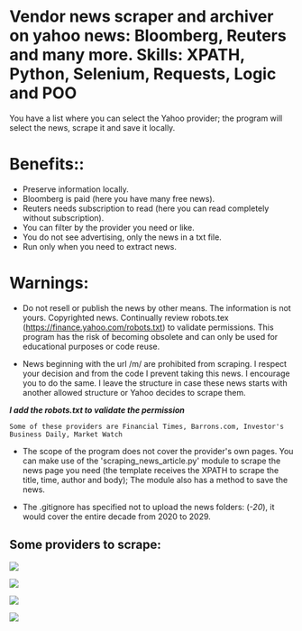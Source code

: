 # Vendor news scraper and archiver on yahoo news: Bloomberg, Reuters and many more. Skills: XPATH, Python, Selenium, Requests, Logic and POO

You have a list where you can select the Yahoo provider; the program will select the news, scrape it and save it locally.

Benefits::
=============

* Preserve information locally.
* Bloomberg is paid (here you have many free news).
* Reuters needs subscription to read (here you can read completely without subscription).
* You can filter by the provider you need or like.
* You do not see advertising, only the news in a txt file.
* Run only when you need to extract news.

Warnings:
=============
+ Do not resell or publish the news by other means. The information is not yours. Copyrighted news. Continually review robots.tex (https://finance.yahoo.com/robots.txt) to validate permissions. This program has the risk of becoming obsolete and can only be used for educational purposes or code reuse.

+ News beginning with the url /m/ are prohibited from scraping. I respect your decision and from the code I prevent taking this news. I encourage you to do the same. I leave the structure in case these news starts with another allowed structure or Yahoo decides to scrape them.

***I add the robots.txt to validate the permission***

    Some of these providers are Financial Times, Barrons.com, Investor's Business Daily, Market Watch

+ The scope of the program does not cover the provider's own pages. You can make use of the 'scraping_news_article.py' module to scrape the news page you need (the template receives the XPATH to scrape the title, time, author and body); The module also has a method to save the news.

+ The .gitignore has specified not to upload the news folders: (*-20*), it would cover the entire decade from 2020 to 2029.


Some providers to scrape:
-------------

![](https://data.bloomberglp.com/company/sites/51/2019/08/og-image-generic-lp.png)

![](https://marcas-logos.net/wp-content/uploads/2021/09/Thomson-Reuters-logo.png)

![](https://upload.wikimedia.org/wikipedia/commons/3/37/Yahoo_Finance_Logo_2019.png)

![](https://content.fortune.com/wp-content/uploads/2016/10/fortune-logo-2016-840x485.jpg)